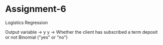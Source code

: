 # Assignment-6
Logistics Regression

Output variable -> y 
y -> Whether the client has subscribed a term deposit or not 
Binomial ("yes" or "no")
